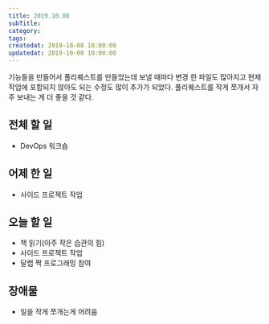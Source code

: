 ```yaml
---
title: 2019.10.08
subTitle: 
category: 
tags: 
createdat: 2019-10-08 10:00:00
updatedat: 2019-10-08 10:00:00
---
```


기능들을 만들어서 풀리퀘스트를 만들었는데 보낼 때마다 변경 한 파일도 많아지고 현재 작업에 포함되지 않아도 되는 수정도 많이 추가가 되었다. 풀리퀘스트를 작게 쪼개서 자주 보내는 게 더 좋을 것 같다.

## 전체 할 일

* DevOps 워크숍

## 어제 한 일

* 사이드 프로젝트 작업

## 오늘 할 일

* 책 읽기(아주 작은 습관의 힘)
* 사이드 프로젝트 작업
* 달랩 짝 프로그래밍 참여

## 장애물

* 일을 작게 쪼개는게 어려움